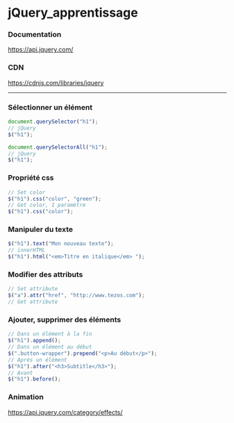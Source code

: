 # jQuery_apprentissage

### Documentation
https://api.jquery.com/

### CDN
https://cdnjs.com/libraries/jquery

---

### Sélectionner un élément
```javascript
document.querySelector("h1");
// jQuery
$("h1");

document.querySelectorAll("h1");
// jQuery
$("h1");
```

### Propriété css
```javascript
// Set color
$("h1").css("color", "green");
// Get color, 1 paramètre
$("h1").css("color");
```

### Manipuler du texte
```javascript
$("h1").text("Mon nouveau texte");
// innerHTML
$("h1").html("<em>Titre en italique</em> ");
```

### Modifier des attributs
```javascript
// Set attribute
$("a").attr("href", "http://www.tezos.com");
// Get attribute
```

### Ajouter, supprimer des éléments
```javascript
// Dans un élément à la fin
$("h1").append();
// Dans un élément au début
$(".button-wrapper").prepend("<p>Au début</p>");
// Après un élément
$("h1").after("<h3>Subtitle</h3>");
// Avant
$("h1").before();
```

### Animation
https://api.jquery.com/category/effects/